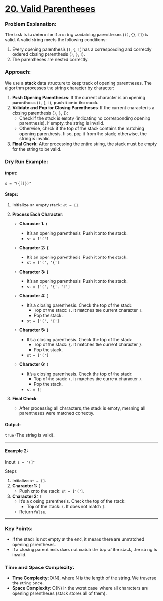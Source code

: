 # [20. Valid Parentheses](https://leetcode.com/problems/valid-parentheses/)

### Problem Explanation:

The task is to determine if a string containing parentheses (`()`, `{}`, `[]`) is valid. A valid string meets the following conditions:

1. Every opening parenthesis (`(`, `{`, `[`) has a corresponding and correctly ordered closing parenthesis (`)`, `}`, `]`).
2. The parentheses are nested correctly.

### Approach:

We use a **stack** data structure to keep track of opening parentheses. The algorithm processes the string character by character:

1. **Push Opening Parentheses**: If the current character is an opening parenthesis (`(`, `{`, `[`), push it onto the stack.
2. **Validate and Pop for Closing Parentheses**: If the current character is a closing parenthesis (`)`, `}`, `]`):
   - Check if the stack is empty (indicating no corresponding opening parenthesis). If empty, the string is invalid.
   - Otherwise, check if the top of the stack contains the matching opening parenthesis. If so, pop it from the stack; otherwise, the string is invalid.
3. **Final Check**: After processing the entire string, the stack must be empty for the string to be valid.

### Dry Run Example:

#### Input:

`s = "({[]})"`

#### Steps:

1. Initialize an empty stack: `st = []`.

2. **Process Each Character**:

   - **Character 1: `(`**

     - It’s an opening parenthesis. Push it onto the stack.
     - `st = ['(']`

   - **Character 2: `{`**

     - It’s an opening parenthesis. Push it onto the stack.
     - `st = ['(', '{']`

   - **Character 3: `[`**

     - It’s an opening parenthesis. Push it onto the stack.
     - `st = ['(', '{', '[']`

   - **Character 4: `]`**

     - It’s a closing parenthesis. Check the top of the stack:
       - Top of the stack: `[`. It matches the current character `]`.
       - Pop the stack.
     - `st = ['(', '{']`

   - **Character 5: `}`**

     - It’s a closing parenthesis. Check the top of the stack:
       - Top of the stack: `{`. It matches the current character `}`.
       - Pop the stack.
     - `st = ['(']`

   - **Character 6: `)`**
     - It’s a closing parenthesis. Check the top of the stack:
       - Top of the stack: `(`. It matches the current character `)`.
       - Pop the stack.
     - `st = []`

3. **Final Check**:
   - After processing all characters, the stack is empty, meaning all parentheses were matched correctly.

#### Output:

`true` (The string is valid).

---

#### Example 2:

Input: `s = "(]"`

Steps:

1. Initialize `st = []`.
2. **Character 1: `(`**
   - Push onto the stack: `st = ['(']`.
3. **Character 2: `]`**
   - It’s a closing parenthesis. Check the top of the stack:
     - Top of the stack: `(`. It does not match `]`.
   - Return `false`.

---

### Key Points:

- If the stack is not empty at the end, it means there are unmatched opening parentheses.
- If a closing parenthesis does not match the top of the stack, the string is invalid.

### Time and Space Complexity:

- **Time Complexity**: O(N), where N is the length of the string. We traverse the string once.
- **Space Complexity**: O(N) in the worst case, where all characters are opening parentheses (stack stores all of them).
